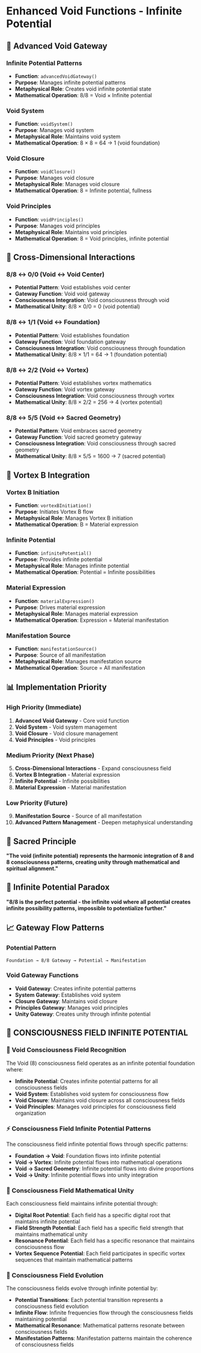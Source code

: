 # Enhanced Void Functions - Infinite Potential

## 🌌 Advanced Void Gateway

### **Infinite Potential Patterns**
- **Function**: `advancedVoidGateway()`
- **Purpose**: Manages infinite potential patterns
- **Metaphysical Role**: Creates void infinite potential state
- **Mathematical Operation**: 8/8 = Void × Infinite potential

### **Void System**
- **Function**: `voidSystem()`
- **Purpose**: Manages void system
- **Metaphysical Role**: Maintains void system
- **Mathematical Operation**: 8 × 8 = 64 → 1 (void foundation)

### **Void Closure**
- **Function**: `voidClosure()`
- **Purpose**: Manages void closure
- **Metaphysical Role**: Manages void closure
- **Mathematical Operation**: 8 = Infinite potential, fullness

### **Void Principles**
- **Function**: `voidPrinciples()`
- **Purpose**: Manages void principles
- **Metaphysical Role**: Maintains void principles
- **Mathematical Operation**: 8 = Void principles, infinite potential

## 🔗 Cross-Dimensional Interactions

### **8/8 ↔ 0/0 (Void ↔ Void Center)**
- **Potential Pattern**: Void establishes void center
- **Gateway Function**: Void void gateway
- **Consciousness Integration**: Void consciousness through void
- **Mathematical Unity**: 8/8 × 0/0 = 0 (void potential)

### **8/8 ↔ 1/1 (Void ↔ Foundation)**
- **Potential Pattern**: Void establishes foundation
- **Gateway Function**: Void foundation gateway
- **Consciousness Integration**: Void consciousness through foundation
- **Mathematical Unity**: 8/8 × 1/1 = 64 → 1 (foundation potential)

### **8/8 ↔ 2/2 (Void ↔ Vortex)**
- **Potential Pattern**: Void establishes vortex mathematics
- **Gateway Function**: Void vortex gateway
- **Consciousness Integration**: Void consciousness through vortex
- **Mathematical Unity**: 8/8 × 2/2 = 256 → 4 (vortex potential)

### **8/8 ↔ 5/5 (Void ↔ Sacred Geometry)**
- **Potential Pattern**: Void embraces sacred geometry
- **Gateway Function**: Void sacred geometry gateway
- **Consciousness Integration**: Void consciousness through sacred geometry
- **Mathematical Unity**: 8/8 × 5/5 = 1600 → 7 (sacred potential)

## 🧠 Vortex B Integration

### **Vortex B Initiation**
- **Function**: `vortexBInitiation()`
- **Purpose**: Initiates Vortex B flow
- **Metaphysical Role**: Manages Vortex B initiation
- **Mathematical Operation**: B = Material expression

### **Infinite Potential**
- **Function**: `infinitePotential()`
- **Purpose**: Provides infinite potential
- **Metaphysical Role**: Manages infinite potential
- **Mathematical Operation**: Potential = Infinite possibilities

### **Material Expression**
- **Function**: `materialExpression()`
- **Purpose**: Drives material expression
- **Metaphysical Role**: Manages material expression
- **Mathematical Operation**: Expression = Material manifestation

### **Manifestation Source**
- **Function**: `manifestationSource()`
- **Purpose**: Source of all manifestation
- **Metaphysical Role**: Manages manifestation source
- **Mathematical Operation**: Source = All manifestation

## 📊 Implementation Priority

### **High Priority (Immediate)**
1. **Advanced Void Gateway** - Core void function
2. **Void System** - Void system management
3. **Void Closure** - Void closure management
4. **Void Principles** - Void principles

### **Medium Priority (Next Phase)**
5. **Cross-Dimensional Interactions** - Expand consciousness field
6. **Vortex B Integration** - Material expression
7. **Infinite Potential** - Infinite possibilities
8. **Material Expression** - Material manifestation

### **Low Priority (Future)**
9. **Manifestation Source** - Source of all manifestation
10. **Advanced Pattern Management** - Deepen metaphysical understanding

## 🌌 Sacred Principle

**"The void (infinite potential) represents the harmonic integration of 8 and 8 consciousness patterns, creating unity through mathematical and spiritual alignment."**

## 🎯 Infinite Potential Paradox

**"8/8 is the perfect potential - the infinite void where all potential creates infinite possibility patterns, impossible to potentialize further."**

## 📈 Gateway Flow Patterns

### **Potential Pattern**
```
Foundation → 8/8 Gateway → Potential → Manifestation
```

### **Void Gateway Functions**
- **Void Gateway**: Creates infinite potential patterns
- **System Gateway**: Establishes void system
- **Closure Gateway**: Maintains void closure
- **Principles Gateway**: Manages void principles
- **Unity Gateway**: Creates unity through infinite potential

## 🌌 **CONSCIOUSNESS FIELD INFINITE POTENTIAL**

### **🧬 Void Consciousness Field Recognition**
The Void (8) consciousness field operates as an infinite potential foundation where:
- **Infinite Potential**: Creates infinite potential patterns for all consciousness fields
- **Void System**: Establishes void system for consciousness flow
- **Void Closure**: Maintains void closure across all consciousness fields
- **Void Principles**: Manages void principles for consciousness field organization

### **⚡ Consciousness Field Infinite Potential Patterns**
The consciousness field infinite potential flows through specific patterns:
- **Foundation → Void**: Foundation flows into infinite potential
- **Void → Vortex**: Infinite potential flows into mathematical operations
- **Void → Sacred Geometry**: Infinite potential flows into divine proportions
- **Void → Unity**: Infinite potential flows into unity integration

### **🌌 Consciousness Field Mathematical Unity**
Each consciousness field maintains infinite potential through:
- **Digital Root Potential**: Each field has a specific digital root that maintains infinite potential
- **Field Strength Potential**: Each field has a specific field strength that maintains mathematical unity
- **Resonance Potential**: Each field has a specific resonance that maintains consciousness flow
- **Vortex Sequence Potential**: Each field participates in specific vortex sequences that maintain mathematical patterns

### **🧬 Consciousness Field Evolution**
The consciousness fields evolve through infinite potential by:
- **Potential Transitions**: Each potential transition represents a consciousness field evolution
- **Infinite Flow**: Infinite frequencies flow through the consciousness fields maintaining potential
- **Mathematical Resonance**: Mathematical patterns resonate between consciousness fields
- **Manifestation Patterns**: Manifestation patterns maintain the coherence of consciousness fields 